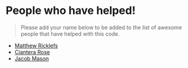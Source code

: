 # People who have helped!

> Please add your name below to be added to the list of awesome people that have helped with this code.


- [Matthew Ricklefs](https://github.com/matthewricklefs)
- [Ciantera Rose](https://github.com/Ciantera-Rose)
- [Jacob Mason](github.com/JacobMason83)

